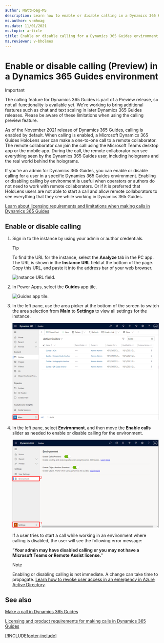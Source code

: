 ```yaml
---
author: MattHoag-MS
description: Learn how to enable or disable calling in a Dynamics 365 Guides environment 
ms.author: v-mhoag
ms.date: 11/01/2021
ms.topic: article
title: Enable or disable calling for a Dynamics 365 Guides environment
ms.reviewer: v-bholmes
---
```


# Enable or disable calling (Preview) in a Dynamics 365 Guides environment

> [!IMPORTANT]
> The calling feature for Dynamics 365 Guides is part of a Preview release, so not all functionality is available yet. We're working to bring additional features such as chat and text scaling in later Dynamics 365 Guides releases. Please be aware of these limitations when using the calling preview feature.

As of the November 2021 release of Dynamics 365 Guides, calling is enabled by default. When calling is enabled, a Microsoft Dynamics 365 Guides HoloLens user can make a one-to-one call to a remote collaborator. The remote collaborator can join the call using the Microsoft Teams desktop app or the mobile app. During the call, the remote collaborator can see everything seen by the Dynamics 365 Guides user, including holograms and the real world behind the holograms.

If you're an admin for Dynamics 365 Guides, you can enable or disable calling for a user in a specific Dynamics 365 Guides environment. Enabling or disabling calling by environment is useful when operators or authors do not need to work with remote collaborators. Or if it is preferred that HoloLens users are not able to start a call and allow remote collaborators to see everything that they see while working in Dynamics 365 Guides.  

[Learn about licensing requirements and limitations when making calls in Dynamics 365 Guides](requirements.md)

## Enable or disable calling

1. Sign in to the instance by using your admin or author credentials.

    > [!TIP]
    > To find the URL for the instance, select the **Analyze** tab in the PC app. The URL is shown in the **Instance URL** field at the bottom of the page. Copy this URL, and paste it into the address bar of your web browser.
    >
    > ![Instance URL field.](media/instance-url.PNG "Instance URL field")

2. In Power Apps, select the **Guides** app tile.

    ![Guides app tile.](media/guides-app-tile.PNG "Guides app tile")

3. In the left pane, use the area picker at the bottom of the screen to switch the area selection from **Main** to **Settings** to view all settings for the instance.

    ![Settings highlighted in the left pane.](media/Admin-EnableCalling01__Background-GuidesMDA-AreaPicker-Settings.png "Settings highlighted in left pane")

4. In the left pane, select **Environment**, and then move the **Enable calls** slider as needed to enable or disable calling for the environment.

    ![New command highlighted at top of Power Apps screen.](media/Admin-EnableCalling02__Background-GuidesMDA-AreaSettings-Environment.png "New command highlighted at top of Power Apps screen")

    If a user tries to start a call while working in an environment where calling is disabled, the user will see the following error message:

    "**Your admin may have disabled calling or you may not have a Microsoft Teams or Remote Assist license.**"
    
    > [!NOTE]
    > Enabling or disabling calling is not immediate. A change can take time to propagate. [Learn how to revoke user access in an emergency in Azure Active Directory](https://docs.microsoft.com/azure/active-directory/enterprise-users/users-revoke-access).

## See also

[Make a call in Dynamics 365 Guides](make-call.md)

[Licensing and product requirements for making calls in Dynamics 365 Guides](requirements.md)

[!INCLUDE[footer-include](../includes/footer-banner.md)]
